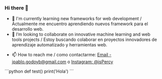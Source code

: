 ### Hi there 👋
<!--
**isPercy/isPercy** is a ✨ _special_ ✨ repository because its `README.md` (this file) appears on your GitHub profile.

Here are some ideas to get you started:
-->

- 🌱 I'm currently learning new frameworks for web development / Actualmente me encuentro aprendiendo nuevos framework para el desarrollo web.
- 👯 I’m looking to collaborate on innovative machine learning and web tools projects / Estoy buscando colaborar en proyectos innovadores de aprendizaje automatizado y herramientas web.
<!--
- 💬 Ask me about ... 
-->
- 📫 How to reach me / como contactarme: [Email - jpablo.godoyb@gmail.com](mailto:jpablo.godoyb@gmail.com) o [Instagram: @isPercy](https://www.instagram.com/jpgb.ispercy/) 
<!--
- 😄 Pronouns: ...
- ⚡ Fun fact: ...
-->

´´´python
def test()
  print('Hola')
´´´
